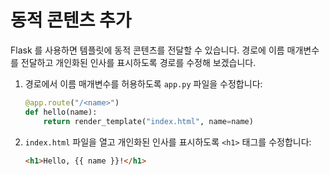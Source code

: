 # 동적 콘텐츠 추가

Flask 를 사용하면 템플릿에 동적 콘텐츠를 전달할 수 있습니다. 경로에 이름 매개변수를 전달하고 개인화된 인사를 표시하도록 경로를 수정해 보겠습니다.

1. 경로에서 이름 매개변수를 허용하도록 `app.py` 파일을 수정합니다:

   ```python
   @app.route("/<name>")
   def hello(name):
       return render_template("index.html", name=name)
   ```

2. `index.html` 파일을 열고 개인화된 인사를 표시하도록 `<h1>` 태그를 수정합니다:

   ```html
   <h1>Hello, {{ name }}!</h1>
   ```
